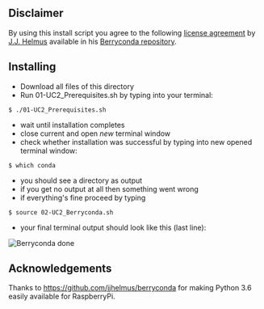 ## Disclaimer
By using this install script you agree to the following [license agreement](https://github.com/jjhelmus/berryconda/blob/master/LICENSE.txt) by [J.J. Helmus](https://github.com/jjhelmus) available in his [Berryconda repository](https://github.com/jjhelmus/berryconda).


## Installing
* Download all files of this directory
* Run 01-UC2_Prerequisites.sh by typing into your terminal:
```
$ ./01-UC2_Prerequisites.sh
```
* wait until installation completes
* close current and open *new* terminal window
* check whether installation was successful by typing into new opened terminal window:
```
$ which conda
```
* you should see a directory as output
* if you get no output at all then something went wrong
* if everything's fine proceed by typing
```
$ source 02-UC2_Berryconda.sh
```
* your final terminal output should look like this (last line):

![Berryconda done](https://raw.githubusercontent.com/bionanoimaging/UC2-GIT/master/RASPBERRY-PI/V2/2019-08-07-062835_1824x984_scrot.png)

## Acknowledgements
Thanks to https://github.com/jjhelmus/berryconda for making Python 3.6 easily available for RaspberryPi.
